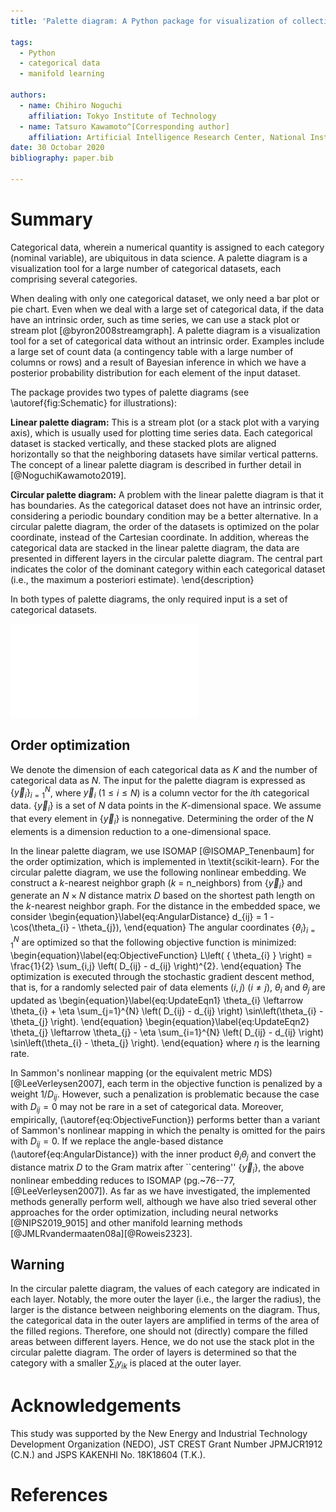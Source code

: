 ```yaml
---
title: 'Palette diagram: A Python package for visualization of collective categorical data'

tags:
  - Python
  - categorical data
  - manifold learning

authors:
  - name: Chihiro Noguchi
    affiliation: Tokyo Institute of Technology
  - name: Tatsuro Kawamoto^[Corresponding author]
    affiliation: Artificial Intelligence Research Center, National Institute of Advanced Industrial Science and Technology, Japan
date: 30 Octobar 2020
bibliography: paper.bib

---
```


# Summary

Categorical data, wherein a numerical quantity is assigned to each category (nominal variable), are ubiquitous in data science. 
A palette diagram is a visualization tool for a large number of categorical datasets, each comprising several categories.


When dealing with only one categorical dataset, we only need a bar plot or pie chart. 
Even when we deal with a large set of categorical data, if the data have an intrinsic order, such as time series, we can use a stack plot or stream plot [@byron2008streamgraph]. 
A palette diagram is a visualization tool for a set of categorical data without an intrinsic order. 
Examples include a large set of count data (a contingency table with a large number of columns or rows) and a result of Bayesian inference in which we have a posterior probability distribution for each element of the input dataset. 

The package provides two types of palette diagrams  (see \autoref{fig:Schematic} for illustrations): 

**Linear palette diagram:** 
This is a stream plot (or a stack plot with a varying axis), which is usually used for plotting time series data. 
Each categorical dataset is stacked vertically, and these stacked plots are aligned horizontally so that the neighboring datasets have similar vertical patterns. 
The concept of a linear palette diagram is described in further detail in [@NoguchiKawamoto2019]. 

**Circular palette diagram:** 
A problem with the linear palette diagram is that it has boundaries. As the categorical dataset does not have an intrinsic order, considering a periodic boundary condition may be a better alternative. 
In a circular palette diagram, the order of the datasets is optimized on the polar coordinate, instead of the Cartesian coordinate. 
In addition, whereas the categorical data are stacked in the linear palette diagram, the data are presented in different layers in the circular palette diagram. 
The central part indicates the color of the dominant category within each categorical dataset (i.e., the maximum a posteriori estimate).
\end{description}

In both types of palette diagrams, the only required input is a set of categorical datasets. 

![Schematic figures for the construction of palette diagrams.\label{fig:Schematic}](./figures/fig_palette_diagrams.pdf)

## Order optimization
We denote the dimension of each categorical data as $K$ and the number of categorical data as $N$. 
The input for the palette diagram is expressed as $\{ \vec{y}_{i} \}_{i=1}^{N}$, where $\vec{y}_{i}$ ($1 \le i \le N$) is a column vector for the $i$th categorical data. 
$\{ \vec{y}_{i} \}$ is a set of $N$ data points in the $K$-dimensional space. 
We assume that every element in $\{ \vec{y}_{i} \}$ is nonnegative. 
Determining the order of the $N$ elements is a dimension reduction to a one-dimensional space. 

In the linear palette diagram, we use ISOMAP [@ISOMAP_Tenenbaum] for the order optimization, which is implemented in \textit{scikit-learn}. 
For the circular palette diagram, we use the following nonlinear embedding. 
We construct a $k$-nearest neighbor graph ($k$ = n\_neighbors) from $\{ \vec{y}_{i} \}$ and generate an $N \times N$ distance matrix $D$ based on the shortest path length on the $k$-nearest neighbor graph. 
For the distance in the embedded space, we consider 
\begin{equation}\label{eq:AngularDistance}
d_{ij} = 1 - \cos(\theta_{i} - \theta_{j}), 
\end{equation}
The angular coordinates $\{ \theta_{i} \}_{i=1}^{N}$ are optimized so that the following objective function is minimized: 
\begin{equation}\label{eq:ObjectiveFunction}
L\left( \{ \theta_{i} \} \right) = \frac{1}{2} \sum_{i,j} \left( D_{ij} - d_{ij} \right)^{2}.
\end{equation}
The optimization is executed through the stochastic gradient descent method, that is, for a randomly selected pair of data elements $(i,j)$ $(i\ne j)$, $\theta_{i}$ and $\theta_{j}$ are updated as 
\begin{equation}\label{eq:UpdateEqn1}
\theta_{i} \leftarrow \theta_{i} + \eta \sum_{j=1}^{N} \left( D_{ij} - d_{ij} \right) \sin\left(\theta_{i} - \theta_{j} \right).
\end{equation}
\begin{equation}\label{eq:UpdateEqn2}
\theta_{j} \leftarrow \theta_{j} - \eta \sum_{i=1}^{N} \left( D_{ij} - d_{ij} \right) \sin\left(\theta_{i} - \theta_{j} \right). 
\end{equation}
where $\eta$ is the learning rate. 

In Sammon's nonlinear mapping (or the equivalent metric MDS) [@LeeVerleysen2007], each term in the objective function is penalized by a weight $1/D_{ij}$. 
However, such a penalization is problematic because the case with $D_{ij}=0$ may not be rare in a set of categorical data. 
Moreover, empirically, (\autoref{eq:ObjectiveFunction}) performs better than a variant of Sammon's nonlinear mapping in which the penalty is omitted for the pairs with $D_{ij}=0$. 
If we replace the angle-based distance (\autoref{eq:AngularDistance}) with the inner product $\theta_{i}\theta_{j}$ and convert the distance matrix $D$ to the Gram matrix after ``centering'' $\{ \vec{y}_{i} \}$, the above nonlinear embedding reduces to ISOMAP (pg.~76--77, [@LeeVerleysen2007]). 
As far as we have investigated, the implemented methods generally perform well, although we have also tried several other approaches for the order optimization, including neural networks [@NIPS2019_9015] and other manifold learning methods [@JMLRvandermaaten08a][@Roweis2323].


## Warning
In the circular palette diagram, the values of each category are indicated in each layer. 
Notably, the more outer the layer (i.e., the larger the radius), the larger is the distance between neighboring elements on the diagram. 
Thus, the categorical data in the outer layers are amplified in terms of the area of the filled regions. 
Therefore, one should not (directly) compare the filled areas between different layers. 
Hence, we do not use the stack plot in the circular palette diagram. 
The order of layers is determined so that the category with a smaller $\sum_{i} y_{ik}$ is placed at the outer layer. 



# Acknowledgements
This study was supported by the New Energy and Industrial Technology Development Organization (NEDO), JST CREST Grant Number JPMJCR1912 (C.N.) and JSPS KAKENHI No. 18K18604 (T.K.).

# References